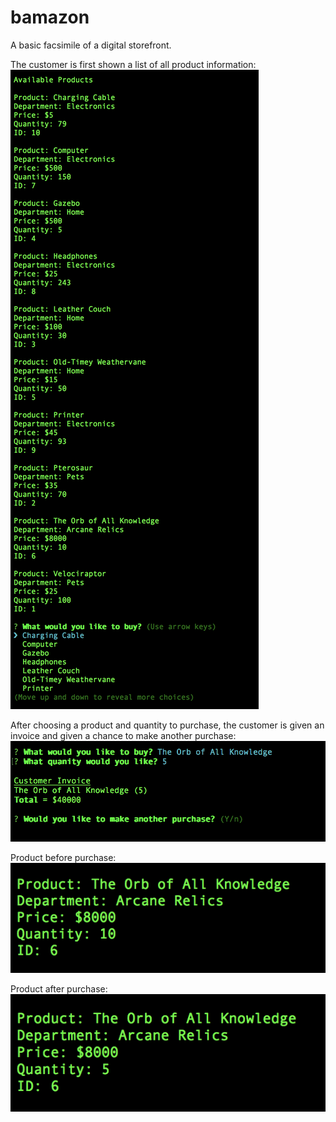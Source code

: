 # bamazon
A basic facsimile of a digital storefront.

The customer is first shown a list of all product information:
![Initial View](images/initialview.png)

After choosing a product and quantity to purchase, the customer is given an invoice and given a chance to make another purchase:
![Customer Interaction](images/customerinteraction.png)

Product before purchase:
![Product Before Purchase](images/productbeforepurchase.png)

Product after purchase:
![Product after Purchase](images/productafterpurchase.png)
